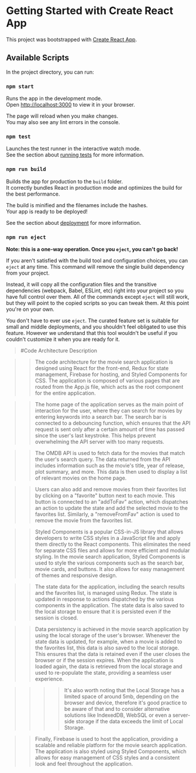 # Getting Started with Create React App

This project was bootstrapped with [Create React App](https://github.com/facebook/create-react-app).

## Available Scripts

In the project directory, you can run:

### `npm start`

Runs the app in the development mode.\
Open [http://localhost:3000](http://localhost:3000) to view it in your browser.

The page will reload when you make changes.\
You may also see any lint errors in the console.

### `npm test`

Launches the test runner in the interactive watch mode.\
See the section about [running tests](https://facebook.github.io/create-react-app/docs/running-tests) for more information.

### `npm run build`

Builds the app for production to the `build` folder.\
It correctly bundles React in production mode and optimizes the build for the best performance.

The build is minified and the filenames include the hashes.\
Your app is ready to be deployed!

See the section about [deployment](https://facebook.github.io/create-react-app/docs/deployment) for more information.

### `npm run eject`

**Note: this is a one-way operation. Once you `eject`, you can't go back!**

If you aren't satisfied with the build tool and configuration choices, you can `eject` at any time. This command will remove the single build dependency from your project.

Instead, it will copy all the configuration files and the transitive dependencies (webpack, Babel, ESLint, etc) right into your project so you have full control over them. All of the commands except `eject` will still work, but they will point to the copied scripts so you can tweak them. At this point you're on your own.

You don't have to ever use `eject`. The curated feature set is suitable for small and middle deployments, and you shouldn't feel obligated to use this feature. However we understand that this tool wouldn't be useful if you couldn't customize it when you are ready for it.

> #Code Architecture Description

>> The code architecture for the movie search application is designed using React for the front-end, Redux for state management, Firebase for hosting, and Styled Components for CSS. The application is composed of various pages that are routed from the App.js file, which acts as the root component for the entire application.

>> The home page of the application serves as the main point of interaction for the user, where they can search for movies by entering keywords into a search bar. The search bar is connected to a debouncing function, which ensures that the API request is sent only after a certain amount of time has passed since the user's last keystroke. This helps prevent overwhelming the API server with too many requests.

>> The OMDB API is used to fetch data for the movies that match the user's search query. The data returned from the API includes information such as the movie's title, year of release, plot summary, and more. This data is then used to display a list of relevant movies on the home page.

>> Users can also add and remove movies from their favorites list by clicking on a "favorite" button next to each movie. This button is connected to an "addToFav" action, which dispatches an action to update the state and add the selected movie to the favorites list. Similarly, a "removeFromFav" action is used to remove the movie from the favorites list.

>> Styled Components is a popular CSS-in-JS library that allows developers to write CSS styles in a JavaScript file and apply them directly to the React components. This eliminates the need for separate CSS files and allows for more efficient and modular styling. In the movie search application, Styled Components is used to style the various components such as the search bar, movie cards, and buttons. It also allows for easy management of themes and responsive design.

>> The state data for the application, including the search results and the favorites list, is managed using Redux. The state is updated in response to actions dispatched by the various components in the application. The state data is also saved to the local storage to ensure that it is persisted even if the session is closed.


>> Data persistency is achieved in the movie search application by using the local storage of the user's browser. Whenever the state data is updated, for example, when a movie is added to the favorites list, this data is also saved to the local storage. This ensures that the data is retained even if the user closes the browser or if the session expires. When the application is loaded again, the data is retrieved from the local storage and used to re-populate the state, providing a seamless user experience.

>> >> It's also worth noting that the Local Storage has a limited space of around 5mb, depending on the browser and device, therefore it's good practice to be aware of that and to consider alternative solutions like IndexedDB, WebSQL or even a server-side storage if the data exceeds the limit of Local Storage.

>> Finally, Firebase is used to host the application, providing a scalable and reliable platform for the movie search application. The application is also styled using Styled Components, which allows for easy management of CSS styles and a consistent look and feel throughout the application.
